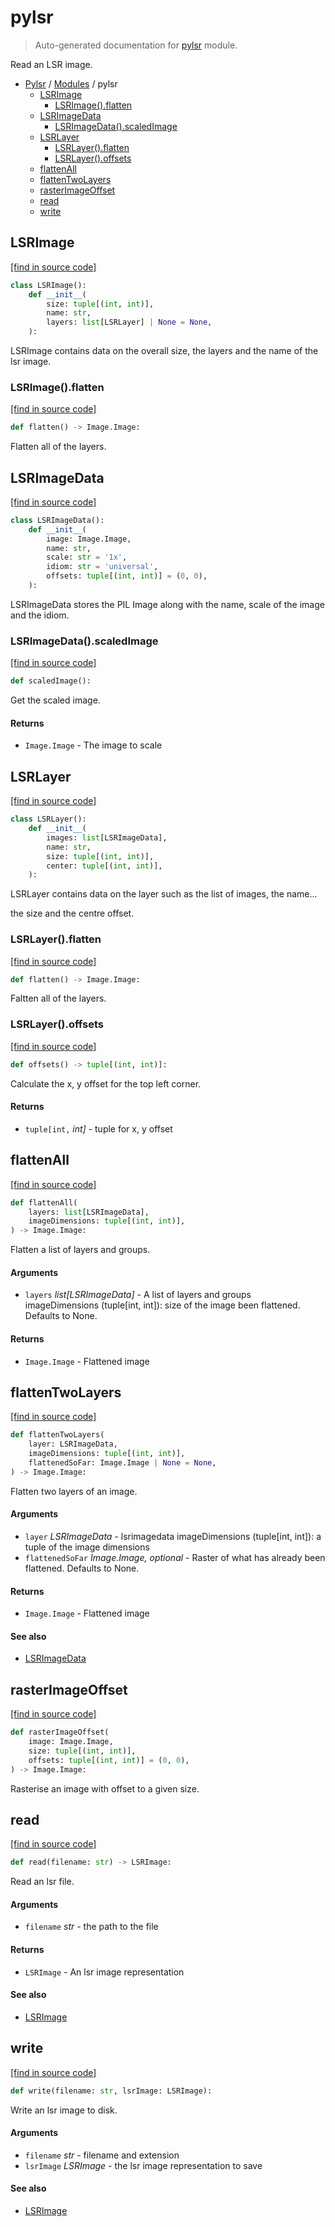 # pylsr

> Auto-generated documentation for [pylsr](../../pylsr/__init__.py) module.

Read an LSR image.

- [Pylsr](../README.md#pylsr-index) / [Modules](../README.md#pylsr-modules) / pylsr
    - [LSRImage](#lsrimage)
        - [LSRImage().flatten](#lsrimageflatten)
    - [LSRImageData](#lsrimagedata)
        - [LSRImageData().scaledImage](#lsrimagedatascaledimage)
    - [LSRLayer](#lsrlayer)
        - [LSRLayer().flatten](#lsrlayerflatten)
        - [LSRLayer().offsets](#lsrlayeroffsets)
    - [flattenAll](#flattenall)
    - [flattenTwoLayers](#flattentwolayers)
    - [rasterImageOffset](#rasterimageoffset)
    - [read](#read)
    - [write](#write)

## LSRImage

[[find in source code]](../../pylsr/__init__.py#L12)

```python
class LSRImage():
    def __init__(
        size: tuple[(int, int)],
        name: str,
        layers: list[LSRLayer] | None = None,
    ):
```

LSRImage contains data on the overall size, the layers and the name of the lsr image.

### LSRImage().flatten

[[find in source code]](../../pylsr/__init__.py#L20)

```python
def flatten() -> Image.Image:
```

Flatten all of the layers.

## LSRImageData

[[find in source code]](../../pylsr/__init__.py#L56)

```python
class LSRImageData():
    def __init__(
        image: Image.Image,
        name: str,
        scale: str = '1x',
        idiom: str = 'universal',
        offsets: tuple[(int, int)] = (0, 0),
    ):
```

LSRImageData stores the PIL Image along with the name, scale of the image and the idiom.

### LSRImageData().scaledImage

[[find in source code]](../../pylsr/__init__.py#L73)

```python
def scaledImage():
```

Get the scaled image.

#### Returns

- `Image.Image` - The image to scale

## LSRLayer

[[find in source code]](../../pylsr/__init__.py#L28)

```python
class LSRLayer():
    def __init__(
        images: list[LSRImageData],
        name: str,
        size: tuple[(int, int)],
        center: tuple[(int, int)],
    ):
```

LSRLayer contains data on the layer such as the list of images, the name...

the size and the centre offset.

### LSRLayer().flatten

[[find in source code]](../../pylsr/__init__.py#L51)

```python
def flatten() -> Image.Image:
```

Faltten all of the layers.

### LSRLayer().offsets

[[find in source code]](../../pylsr/__init__.py#L42)

```python
def offsets() -> tuple[(int, int)]:
```

Calculate the x, y offset for the top left corner.

#### Returns

- `tuple[int,` *int]* - tuple for x, y offset

## flattenAll

[[find in source code]](../../pylsr/__init__.py#L216)

```python
def flattenAll(
    layers: list[LSRImageData],
    imageDimensions: tuple[(int, int)],
) -> Image.Image:
```

Flatten a list of layers and groups.

#### Arguments

- `layers` *list[LSRImageData]* - A list of layers and groups
imageDimensions (tuple[int, int]): size of the image
been flattened. Defaults to None.

#### Returns

- `Image.Image` - Flattened image

## flattenTwoLayers

[[find in source code]](../../pylsr/__init__.py#L194)

```python
def flattenTwoLayers(
    layer: LSRImageData,
    imageDimensions: tuple[(int, int)],
    flattenedSoFar: Image.Image | None = None,
) -> Image.Image:
```

Flatten two layers of an image.

#### Arguments

- `layer` *LSRImageData* - lsrimagedata
imageDimensions (tuple[int, int]): a tuple of the image dimensions
- `flattenedSoFar` *Image.Image, optional* - Raster of what has already been
flattened. Defaults to None.

#### Returns

- `Image.Image` - Flattened image

#### See also

- [LSRImageData](#lsrimagedata)

## rasterImageOffset

[[find in source code]](../../pylsr/__init__.py#L235)

```python
def rasterImageOffset(
    image: Image.Image,
    size: tuple[(int, int)],
    offsets: tuple[(int, int)] = (0, 0),
) -> Image.Image:
```

Rasterise an image with offset to a given size.

## read

[[find in source code]](../../pylsr/__init__.py#L83)

```python
def read(filename: str) -> LSRImage:
```

Read an lsr file.

#### Arguments

- `filename` *str* - the path to the file

#### Returns

- `LSRImage` - An lsr image representation

#### See also

- [LSRImage](#lsrimage)

## write

[[find in source code]](../../pylsr/__init__.py#L136)

```python
def write(filename: str, lsrImage: LSRImage):
```

Write an lsr image to disk.

#### Arguments

- `filename` *str* - filename and extension
- `lsrImage` *LSRImage* - the lsr image representation to save

#### See also

- [LSRImage](#lsrimage)
